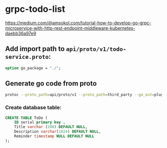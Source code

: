 # grpc-todo-list
https://medium.com/@amsokol.com/tutorial-how-to-develop-go-grpc-microservice-with-http-rest-endpoint-middleware-kubernetes-daebb36a97e9

## Add import path to `api/proto/v1/todo-service.proto`:
```protobuf
option go_package = "./";
```

## Generate go code from proto
```sh
protoc --proto_path=api/proto/v1 --proto_path=third_party --go_out=plugins=grpc:pkg/api/v1 todo-service.proto
```

### Create database table:
```sql
CREATE TABLE ToDo (
    ID serial primary key ,
    Title varchar (200) DEFAULT NULL,
    Description varchar(1024) DEFAULT NULL,
    Reminder timestamp NULL DEFAULT NULL
);
```
